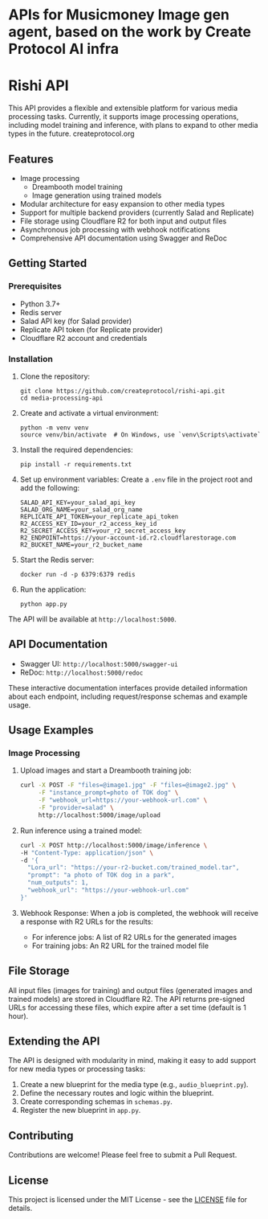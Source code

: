# APIs for Musicmoney Image gen agent, based on the work by Create Protocol AI infra

# Rishi API

This API provides a flexible and extensible platform for various media processing tasks. Currently, it supports image processing operations, including model training and inference, with plans to expand to other media types in the future.
createprotocol.org
## Features

- Image processing
  - Dreambooth model training
  - Image generation using trained models
- Modular architecture for easy expansion to other media types
- Support for multiple backend providers (currently Salad and Replicate)
- File storage using Cloudflare R2 for both input and output files
- Asynchronous job processing with webhook notifications
- Comprehensive API documentation using Swagger and ReDoc

## Getting Started

### Prerequisites

- Python 3.7+
- Redis server
- Salad API key (for Salad provider)
- Replicate API token (for Replicate provider)
- Cloudflare R2 account and credentials

### Installation

1. Clone the repository:
   ```
   git clone https://github.com/createprotocol/rishi-api.git
   cd media-processing-api
   ```

2. Create and activate a virtual environment:
   ```
   python -m venv venv
   source venv/bin/activate  # On Windows, use `venv\Scripts\activate`
   ```

3. Install the required dependencies:
   ```
   pip install -r requirements.txt
   ```

4. Set up environment variables:
   Create a `.env` file in the project root and add the following:
   ```
   SALAD_API_KEY=your_salad_api_key
   SALAD_ORG_NAME=your_salad_org_name
   REPLICATE_API_TOKEN=your_replicate_api_token
   R2_ACCESS_KEY_ID=your_r2_access_key_id
   R2_SECRET_ACCESS_KEY=your_r2_secret_access_key
   R2_ENDPOINT=https://your-account-id.r2.cloudflarestorage.com
   R2_BUCKET_NAME=your_r2_bucket_name
   ```

5. Start the Redis server:
   ```
   docker run -d -p 6379:6379 redis
   ```

6. Run the application:
   ```
   python app.py
   ```

The API will be available at `http://localhost:5000`.

## API Documentation

- Swagger UI: `http://localhost:5000/swagger-ui`
- ReDoc: `http://localhost:5000/redoc`

These interactive documentation interfaces provide detailed information about each endpoint, including request/response schemas and example usage.

## Usage Examples

### Image Processing

1. Upload images and start a Dreambooth training job:
   ```bash
   curl -X POST -F "files=@image1.jpg" -F "files=@image2.jpg" \
        -F "instance_prompt=photo of TOK dog" \
        -F "webhook_url=https://your-webhook-url.com" \
        -F "provider=salad" \
        http://localhost:5000/image/upload
   ```

2. Run inference using a trained model:
   ```bash
   curl -X POST http://localhost:5000/image/inference \
   -H "Content-Type: application/json" \
   -d '{
     "Lora_url": "https://your-r2-bucket.com/trained_model.tar",
     "prompt": "a photo of TOK dog in a park",
     "num_outputs": 1,
     "webhook_url": "https://your-webhook-url.com"
   }'
   ```

3. Webhook Response:
   When a job is completed, the webhook will receive a response with R2 URLs for the results:
   - For inference jobs: A list of R2 URLs for the generated images
   - For training jobs: An R2 URL for the trained model file

## File Storage

All input files (images for training) and output files (generated images and trained models) are stored in Cloudflare R2. The API returns pre-signed URLs for accessing these files, which expire after a set time (default is 1 hour).

## Extending the API

The API is designed with modularity in mind, making it easy to add support for new media types or processing tasks:

1. Create a new blueprint for the media type (e.g., `audio_blueprint.py`).
2. Define the necessary routes and logic within the blueprint.
3. Create corresponding schemas in `schemas.py`.
4. Register the new blueprint in `app.py`.

## Contributing

Contributions are welcome! Please feel free to submit a Pull Request.

## License

This project is licensed under the MIT License - see the [LICENSE](LICENSE) file for details.
